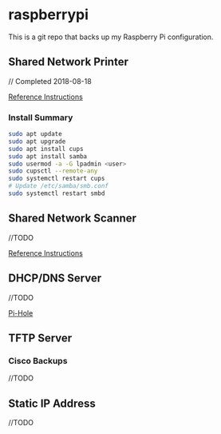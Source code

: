 # raspberrypi

This is a git repo that backs up my Raspberry Pi configuration.

## Shared Network Printer

// Completed 2018-08-18

[Reference Instructions](https://pimylifeup.com/raspberry-pi-print-server/)

### Install Summary

```bash
sudo apt update
sudo apt upgrade
sudo apt install cups
sudo apt install samba
sudo usermod -a -G lpadmin <user>
sudo cupsctl --remote-any
sudo systemctl restart cups
# Update /etc/samba/smb.conf
sudo systemctl restart smbd
```

## Shared Network Scanner

//TODO

[Reference Instructions](http://blog.pi3g.com/2013/04/raspberry-pi-sharing-a-scanner-with-the-network-even-windows/)

## DHCP/DNS Server

//TODO

[Pi-Hole](https://pi-hole.net/)

## TFTP Server
### Cisco Backups

//TODO

## Static IP Address

//TODO